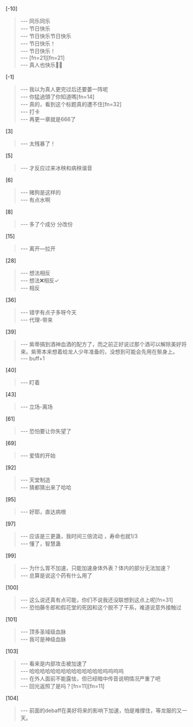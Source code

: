 
[-10] 
>--- 同乐同乐<br>
>--- 节日快乐<br>
>--- 节日快乐节日快乐<br>
>--- 节日快乐！<br>
>--- 节日快乐！<br>
>--- [fn=21][fn=21]<br>
>--- 真人也快乐✌🏻<br>

[-1] 
>--- 我以为真人更完过后还要萎一阵呢<br>
>--- 你猛過頭了你知道嗎[fn=14]<br>
>--- 真的，看到这个标题真的遭不住[fn=32]<br>
>--- 打卡<br>
>--- 再更一章就是666了<br>

[3] 
>--- 太残暴了！<br>

[5] 
>--- 才反应过来冰秧和病秧谐音<br>

[6] 
>--- 赌狗是这样的<br>
>--- 有点水啊<br>

[8] 
>--- 多了个成分
分改份<br>

[15] 
>--- 离开—拉开<br>

[28] 
>--- 想法相反<br>
>--- 想法❌相反✓<br>
>--- 相反<br>

[36] 
>--- 错字有点子多呀今天<br>
>--- 代理-带来<br>

[39] 
>--- 紫蒂搞到酒神血酒的配方了，而之前正好说过那个酒可以解除美好将来。紫蒂本来想着给龙人少年准备的，没想到可能会先用在鬃身上。<br>
>--- buff+1<br>

[40] 
>--- 盯着<br>

[43] 
>--- 立场-离场<br>

[61] 
>--- 恐怕要让你失望了<br>

[69] 
>--- 爱情的开始<br>

[92] 
>--- 天堂制造<br>
>--- 猜都猜出来了哈哈<br>

[95] 
>--- 好耶，直达病根<br>

[97] 
>--- 应该是三更蛊，我时间三倍流动 ，寿命也就1/3<br>
>--- 懂了，智慧蛊<br>

[99] 
>--- 为什么胃不加速，只能加速身体外表？体内的部分无法加速？<br>
>--- 总算是说这个药有什么用了<br>

[100] 
>--- 这么说还真有点可能，你们不说我还没联想到这点上呢[fn=31]<br>
>--- 恐怕藤冬郎和假花堂的死因和这个脱不了干系，难道说意外接触过<br>

[101] 
>--- 顶多圣域级血脉<br>
>--- 我可是神级血脉<br>

[103] 
>--- 看来是内部攻击被加速了<br>
>--- 哈哈哈哈哈哈哈哈哈哈哈哈哈哈呜呜呜呜<br>
>--- 在外人面前不能露怯，但已经暗中传音说明情况严重了吧<br>
>--- 回光返照了是吗？[fn=11][fn=11]<br>

[104] 
>--- 前面的debaff在美好将来的影响下加速，怕是难撑住，等龙服的又一天。<br>
